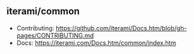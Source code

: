 iterami/common
--------------

* Contributing: https://github.com/iterami/Docs.htm/blob/gh-pages/CONTRIBUTING.md
* Docs: https://iterami.com/Docs.htm/common/index.htm

